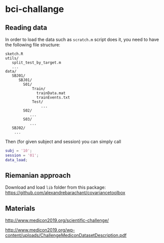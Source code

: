 # bci-challange

## Reading data

In order to load the data such as `scratch.m` script does it, you need to have the following file structure:

```
sketch.R
utils/
   split_test_by_target.m
   ...
data/
   SBJ01/
      SBJ01/
        S01/
            Train/
              trainData.mat 
              trainEvents.txt
            Test/
                ...
        S02/
           ...
        S03/
           ...
   SBJ02/
    ...
```

Then (for given subject and session) you can simply call

```matlab
subj = '10';
session = '01';
data_load;
```

## Riemanian approach

Download and load `lib` folder from this package:
https://github.com/alexandrebarachant/covariancetoolbox

## Materials

http://www.medicon2019.org/scientific-challenge/

http://www.medicon2019.org/wp-content/uploads/ChallengeMediconDatasetDescription.pdf


